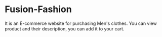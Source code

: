 # Fusion-Fashion
It is an E-commerce website for purchasing Men's clothes. You can view product and their description, you can add it to your cart.
